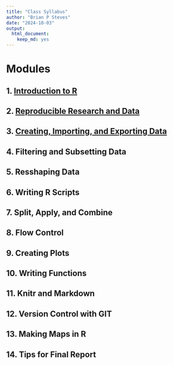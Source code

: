 ```yaml
---
title: "Class Syllabus"
author: "Brian P Steves"
date: "2024-10-03"
output: 
  html_document: 
    keep_md: yes
---
```




# Modules

## 1. [Introduction to R](Module_01_Intro_to_R.html)

## 2. [Reproducible Research and Data](Module_02_Reproducible_Research_and_Data.html)

## 3. [Creating, Importing, and Exporting Data](Module_03_data_basics.html)

## 4. Filtering and Subsetting Data

## 5. Resshaping Data

## 6. Writing R Scripts

## 7. Split, Apply, and Combine

## 8. Flow Control

## 9. Creating Plots

## 10. Writing Functions

## 11. Knitr and Markdown

## 12. Version Control with GIT

## 13. Making Maps in R

## 14. Tips for Final Report
